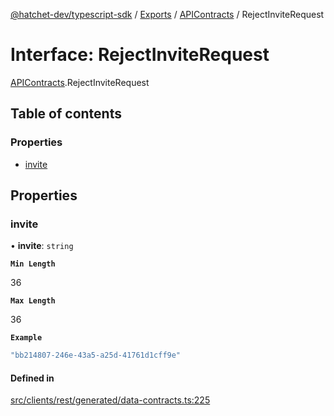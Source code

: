 [@hatchet-dev/typescript-sdk](../README.md) / [Exports](../modules.md) / [APIContracts](../modules/APIContracts.md) / RejectInviteRequest

# Interface: RejectInviteRequest

[APIContracts](../modules/APIContracts.md).RejectInviteRequest

## Table of contents

### Properties

- [invite](APIContracts.RejectInviteRequest.md#invite)

## Properties

### invite

• **invite**: `string`

**`Min Length`**

36

**`Max Length`**

36

**`Example`**

```ts
"bb214807-246e-43a5-a25d-41761d1cff9e"
```

#### Defined in

[src/clients/rest/generated/data-contracts.ts:225](https://github.com/hatchet-dev/hatchet/blob/af21f67/typescript-sdk/src/clients/rest/generated/data-contracts.ts#L225)
